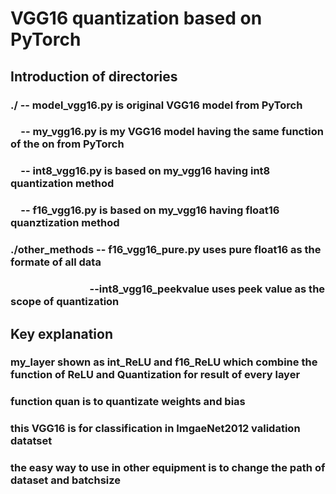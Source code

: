 # VGG16 quantization based on PyTorch

## Introduction of directories

### ./ -- model_vgg16.py is original VGG16 model from PyTorch

### &ensp;&ensp;-- my_vgg16.py is my VGG16 model having the same function of the on from PyTorch

### &ensp;&ensp;-- int8_vgg16.py is based on my_vgg16 having int8 quantization method

### &ensp;&ensp;-- f16_vgg16.py is based on my_vgg16 having float16 quanztization method

### ./other_methods -- f16_vgg16_pure.py uses pure float16 as the formate of all data

### &ensp;&ensp;&ensp;&ensp;&ensp;&ensp;&ensp;&ensp;&ensp;&ensp;&ensp;&ensp;&ensp;&ensp;&ensp; --int8_vgg16_peekvalue uses peek value as the scope of quantization

## Key explanation

### my_layer shown as int_ReLU and f16_ReLU which combine the function of ReLU and Quantization for result of every layer

### function quan is to quantizate weights and bias

### this VGG16 is for classification in ImgaeNet2012 validation datatset

### the easy way to use in other equipment is to change the path of dataset and batchsize
